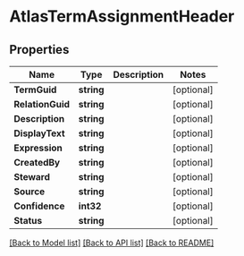# AtlasTermAssignmentHeader

## Properties

Name | Type | Description | Notes
------------ | ------------- | ------------- | -------------
**TermGuid** | **string** |  | [optional] 
**RelationGuid** | **string** |  | [optional] 
**Description** | **string** |  | [optional] 
**DisplayText** | **string** |  | [optional] 
**Expression** | **string** |  | [optional] 
**CreatedBy** | **string** |  | [optional] 
**Steward** | **string** |  | [optional] 
**Source** | **string** |  | [optional] 
**Confidence** | **int32** |  | [optional] 
**Status** | **string** |  | [optional] 

[[Back to Model list]](../README.md#documentation-for-models) [[Back to API list]](../README.md#documentation-for-api-endpoints) [[Back to README]](../README.md)



